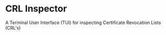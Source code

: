# CRL Inspector

A Terminal User Interface (TUI) for inspecting Certificate Revocation Lists (CRL's)